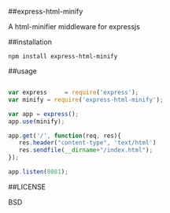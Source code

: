 ##express-html-minify


A html-minifier middleware for expressjs


##installation
```
npm install express-html-minify

```

##usage

```javascript

var express     = require('express');
var minify = require('express-html-minify');

var app = express();
app.use(minify);

app.get('/', function(req, res){
   res.header("content-type", 'text/html')
   res.sendfile(__dirname+"/index.html");
});

app.listen(8081);

```

##LICENSE

BSD
